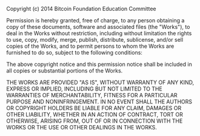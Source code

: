 Copyright (c) 2014 Bitcoin Foundation Education Committee

Permission is hereby granted, free of charge, to any person obtaining a copy of these documents, software and associated files (the "Works"), to deal in the Works without restriction, including without limitation the rights to use, copy, modify, merge, publish, distribute, sublicense, and/or sell copies of the Works, and to permit persons to whom the Works are furnished to do so, subject to the following conditions:

The above copyright notice and this permission notice shall be included in all copies or substantial portions of the Works.

THE WORKS ARE PROVIDED "AS IS", WITHOUT WARRANTY OF ANY KIND, EXPRESS OR IMPLIED, INCLUDING BUT NOT LIMITED TO THE WARRANTIES OF MERCHANTABILITY, FITNESS FOR A PARTICULAR PURPOSE AND NONINFRINGEMENT. IN NO EVENT SHALL THE AUTHORS OR COPYRIGHT HOLDERS BE LIABLE FOR ANY CLAIM, DAMAGES OR OTHER LIABILITY, WHETHER IN AN ACTION OF CONTRACT, TORT OR OTHERWISE, ARISING FROM, OUT OF OR IN CONNECTION WITH THE WORKS OR THE USE OR OTHER DEALINGS IN THE WORKS.
